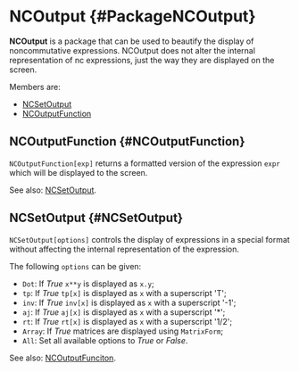 # NCOutput {#PackageNCOutput}

**NCOutput** is a package that can be used to beautify the display of noncommutative expressions. NCOutput does not alter the internal representation of nc expressions, just the way they are displayed on the screen.

Members are:

* [NCSetOutput](#NCSetOutput)
* [NCOutputFunction](#NCOutputFunction)

## NCOutputFunction {#NCOutputFunction}

`NCOutputFunction[exp]` returns a formatted version of the expression `expr` which will be displayed to the screen.

See also:
[NCSetOutput](#NCSetOutput).

## NCSetOutput {#NCSetOutput}

`NCSetOutput[options]` controls the display of expressions in a special format without affecting the internal representation of the expression.

The following `options` can be given:

* `Dot`: If *True* `x**y` is displayed as `x.y`;
* `tp`: If *True* `tp[x]` is displayed as `x` with a superscript 'T';
* `inv`: If *True* `inv[x]` is displayed as `x` with a superscript '-1';
* `aj`: If *True* `aj[x]` is displayed as `x` with a superscript '\*';
* `rt`: If *True* `rt[x]` is displayed as `x` with a superscript '1/2';
* `Array`: If *True* matrices are displayed using `MatrixForm`;
* `All`: Set all available options to *True* or *False*.

See also:
[NCOutputFunciton](#NCOutputFunction).
